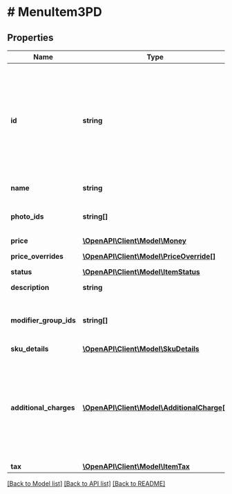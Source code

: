# # MenuItem3PD

## Properties

Name | Type | Description | Notes
------------ | ------------- | ------------- | -------------
**id** | **string** | The identifier that exists in the third party system. During a menu publish event, uuidV4 ids will be generated for new entities that do not yet exist in the internal menu. |
**name** | **string** | Name of this Item |
**photo_ids** | **string[]** | A list of Photo references associated with the Item. |
**price** | [**\OpenAPI\Client\Model\Money**](Money.md) |  |
**price_overrides** | [**\OpenAPI\Client\Model\PriceOverride[]**](PriceOverride.md) | Specify price overrides. |
**status** | [**\OpenAPI\Client\Model\ItemStatus**](ItemStatus.md) |  |
**description** | **string** | Description of this Item | [optional]
**modifier_group_ids** | **string[]** | Identifiers of each ModifierGroup within this Item. | [optional]
**sku_details** | [**\OpenAPI\Client\Model\SkuDetails**](SkuDetails.md) |  | [optional]
**additional_charges** | [**\OpenAPI\Client\Model\AdditionalCharge[]**](AdditionalCharge.md) | Additional charges to apply for this item. Additional charges will be applied for every instance of this item within an order. | [optional]
**tax** | [**\OpenAPI\Client\Model\ItemTax**](ItemTax.md) |  | [optional]

[[Back to Model list]](../../README.md#models) [[Back to API list]](../../README.md#endpoints) [[Back to README]](../../README.md)
